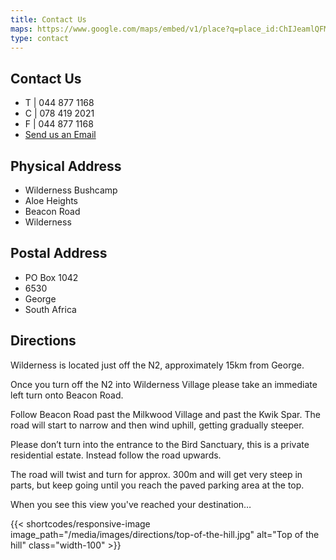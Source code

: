 ```yaml
---
title: Contact Us
maps: https://www.google.com/maps/embed/v1/place?q=place_id:ChIJeamlQFMc1h0RSVrpwk3iOQ8&key=AIzaSyA18kP2XrlRrHEN3yxB0XyCUeqUTDvBdvQ&zoom=12
type: contact
---
```

## Contact Us

* T | 044 877 1168  
* C | 078 419 2021  
* F | 044 877 1168  
* [Send us an Email](mailto:info@wildernessbushcamp.co.za "Email us")

## Physical Address

* Wilderness Bushcamp  
* Aloe Heights  
* Beacon Road  
* Wilderness

## Postal Address

* PO Box 1042  
* 6530  
* George  
* South Africa
## Directions

Wilderness is located just off the N2, approximately 15km from George.

Once you turn off the N2 into Wilderness Village please take an immediate left turn onto Beacon Road. 

Follow Beacon Road past the Milkwood Village and past the Kwik Spar. The road will start to narrow and then wind uphill, getting gradually steeper. 

Please don’t turn into the entrance to the Bird Sanctuary, this is a private residential estate. Instead follow the road upwards.

The road will twist and turn for approx. 300m and will get very steep in parts, but keep going until you reach the paved parking area at the top. 

When you see this view you've reached your destination…

{{< shortcodes/responsive-image image_path="/media/images/directions/top-of-the-hill.jpg" alt="Top of the hill" class="width-100" >}}